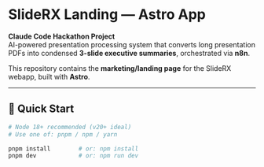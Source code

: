 # SlideRX Landing — Astro App

**Claude Code Hackathon Project**  
AI-powered presentation processing system that converts long presentation PDFs into condensed **3-slide executive summaries**, orchestrated via **n8n**.

This repository contains the **marketing/landing page** for the SlideRX webapp, built with **Astro**.

---

## 🚀 Quick Start

```bash
# Node 18+ recommended (v20+ ideal)
# Use one of: pnpm / npm / yarn

pnpm install        # or: npm install
pnpm dev            # or: npm run dev
```
